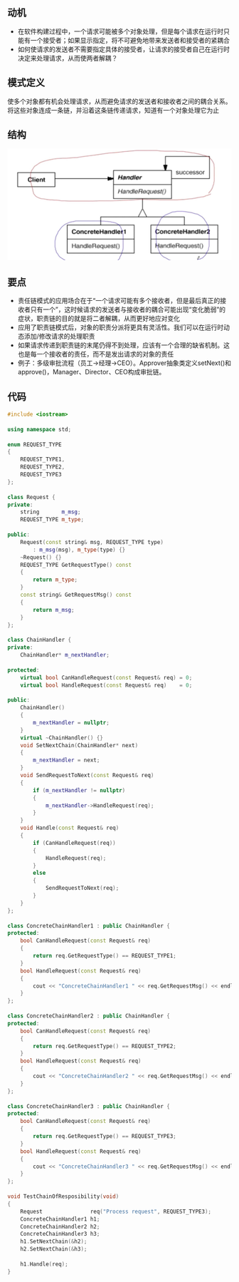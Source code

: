 ## 动机
* 在软件构建过程中，一个请求可能被多个对象处理，但是每个请求在运行时只能有一个接受者；如果显示指定，将不可避免地带来发送者和接受者的紧耦合
* 如何使请求的发送者不需要指定具体的接受者，让请求的接受者自己在运行时决定来处理请求，从而使两者解耦？

## 模式定义
使多个对象都有机会处理请求，从而避免请求的发送者和接收者之间的耦合关系。将这些对象连成一条链，并沿着这条链传递请求，知道有一个对象处理它为止

## 结构

![在这里插入图片描述](./pics/%E8%B4%A3%E4%BB%BB%E9%93%BE%E6%A8%A1%E5%BC%8F.jpeg)


## 要点
* 责任链模式的应用场合在于“一个请求可能有多个接收者，但是最后真正的接收者只有一个”，这时候请求的发送者与接收者的耦合可能出现“变化脆弱”的症状，职责链的目的就是将二者解耦，从而更好地应对变化
* 应用了职责链模式后，对象的职责分派将更具有灵活性。我们可以在运行时动态添加/修改请求的处理职责
* 如果请求传递到职责链的末尾仍得不到处理，应该有一个合理的缺省机制。这也是每一个接收者的责任，而不是发出请求的对象的责任
* 例子：多级审批流程（员工→经理→CEO）。Approver抽象类定义setNext()和approve()，Manager、Director、CEO构成审批链。

## 代码

```cpp
#include <iostream>

using namespace std;

enum REQUEST_TYPE
{
    REQUEST_TYPE1,
    REQUEST_TYPE2,
    REQUEST_TYPE3
};

class Request {
private:
    string       m_msg;
    REQUEST_TYPE m_type;

public:
    Request(const string& msg, REQUEST_TYPE type)
        : m_msg(msg), m_type(type) {}
    ~Request() {}
    REQUEST_TYPE GetRequestType() const
    {
        return m_type;
    }
    const string& GetRequestMsg() const
    {
        return m_msg;
    }
};

class ChainHandler {
private:
    ChainHandler* m_nextHandler;

protected:
    virtual bool CanHandleRequest(const Request& req) = 0;
    virtual bool HandleRequest(const Request& req)    = 0;

public:
    ChainHandler()
    {
        m_nextHandler = nullptr;
    }
    virtual ~ChainHandler() {}
    void SetNextChain(ChainHandler* next)
    {
        m_nextHandler = next;
    }
    void SendRequestToNext(const Request& req)
    {
        if (m_nextHandler != nullptr)
        {
            m_nextHandler->HandleRequest(req);
        }
    }
    void Handle(const Request& req)
    {
        if (CanHandleRequest(req))
        {
            HandleRequest(req);
        }
        else
        {
            SendRequestToNext(req);
        }
    }
};

class ConcreteChainHandler1 : public ChainHandler {
protected:
    bool CanHandleRequest(const Request& req)
    {
        return req.GetRequestType() == REQUEST_TYPE1;
    }
    bool HandleRequest(const Request& req)
    {
        cout << "ConcreteChainHandler1 " << req.GetRequestMsg() << endl;
    }
};

class ConcreteChainHandler2 : public ChainHandler {
protected:
    bool CanHandleRequest(const Request& req)
    {
        return req.GetRequestType() == REQUEST_TYPE2;
    }
    bool HandleRequest(const Request& req)
    {
        cout << "ConcreteChainHandler2 " << req.GetRequestMsg() << endl;
    }
};

class ConcreteChainHandler3 : public ChainHandler {
protected:
    bool CanHandleRequest(const Request& req)
    {
        return req.GetRequestType() == REQUEST_TYPE3;
    }
    bool HandleRequest(const Request& req)
    {
        cout << "ConcreteChainHandler3 " << req.GetRequestMsg() << endl;
    }
};

void TestChainOfResposibility(void)
{
    Request               req("Process request", REQUEST_TYPE3);
    ConcreteChainHandler1 h1;
    ConcreteChainHandler2 h2;
    ConcreteChainHandler3 h3;
    h1.SetNextChain(&h2);
    h2.SetNextChain(&h3);

    h1.Handle(req);
}
```